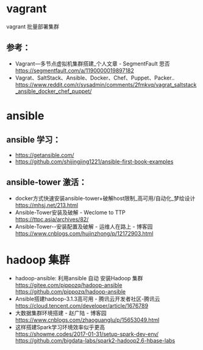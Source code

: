 # vagrant
vagrant 批量部署集群

## 参考：  
- Vagrant—多节点虚拟机集群搭建_个人文章 - SegmentFault 思否 <https://segmentfault.com/a/1190000019897182>
- Vagrat、SaltStack、Ansible、Docker、Chef、Puppet、Packer.. <https://www.reddit.com/r/sysadmin/comments/2fmkvq/vagrat_saltstack_ansible_docker_chef_puppet/>

# ansible

## ansible 学习：
- <https://getansible.com/>
- <https://github.com/shijingjing1221/ansible-first-book-examples>

## ansible-tower 激活：
- docker方式快速安装ansible-tower+破解host限制_高可用/自动化_梦绘设计  
  <https://mhsj.net/213.html>
- Ansible-Tower安装及破解 - Weclome to TTP  
  <https://ttpc.asia/archives/82/>
- Ansible-Tower--安装配置及破解 - 运维人在路上 - 博客园  
  <https://www.cnblogs.com/hujinzhong/p/12172903.html>  

# hadoop 集群
- hadoop-ansible: 利用ansible 自动 安装Hadoop 集群  
  <https://gitee.com/pippozq/hadoop-ansible>  
  <https://github.com/pippozq/hadoop-ansible>
- Ansible搭建hadoop-3.1.3高可用 - 腾讯云开发者社区-腾讯云  
  <https://cloud.tencent.com/developer/article/1676789>
- 大数据集群环境搭建 - 赵广陆 - 博客园  
  <https://www.cnblogs.com/zhaoguanglu/p/15653049.html>
- 这样搭建Spark学习环境效率似乎更高  
  <https://showme.codes/2017-01-31/setup-spark-dev-env/>  
  <https://github.com/bigdata-labs/spark2-hadoop2.6-hbase-labs>
